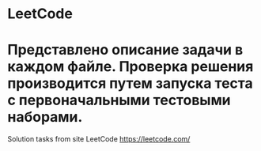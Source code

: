 # LeetCode
# Представлено описание задачи в каждом файле. Проверка решения производится путем запуска теста с первоначальными тестовыми наборами.

Solution tasks from site LeetCode https://leetcode.com/
